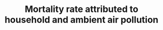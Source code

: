 ---
data_non_statistical: true
goal_meta_link: http://unstats.un.org/sdgs/files/metadata-compilation/Metadata-Goal-3.pdf
graph_title: Mortality rate attributed to household and ambient air pollution
graph_type: line
has_metadata: false
indicator: 3.9.1
indicator_name: Mortality rate attributed to household and ambient air pollution
indicator_sort_order: 03-09-01
indicator_variable: mortality_rate_airpollution
layout: indicator
national_geographical_coverage: United States
permalink: /3-9-1/
published: true
reporting_status: notstarted
sdg_goal: 3
source_active_1: true
source_notes_1: null
source_title_1: null
target: By 2030, substantially reduce the number of deaths and illnesses from hazardous
  chemicals and air, water and soil pollution and contamination.
target_id: '3.9'
title: Mortality rate attributed to household and ambient air pollution
un_custodial_agency: 'WHO (Partnering Agencies: UNEP)'
un_designated_tier: '1'
variable_description: null
variable_notes: null
---